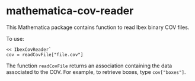# mathematica-cov-reader

This Mathematica package contains function to read Ibex binary COV files.

To use:
```
<< IbexCovReader`
cov = readCovFile["file.cov"]
```

The function `readCovFile` returns an association containing the data associated to the COV.
For example, to retrieve boxes, type `cov["boxes"]`.
